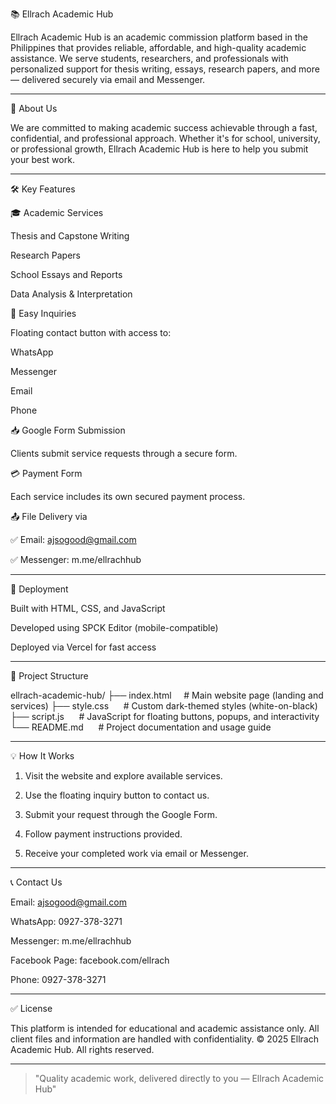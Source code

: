 📚 Ellrach Academic Hub

Ellrach Academic Hub is an academic commission platform based in the Philippines that provides reliable, affordable, and high-quality academic assistance. We serve students, researchers, and professionals with personalized support for thesis writing, essays, research papers, and more — delivered securely via email and Messenger.

---

🌟 About Us

We are committed to making academic success achievable through a fast, confidential, and professional approach. Whether it's for school, university, or professional growth, Ellrach Academic Hub is here to help you submit your best work.

---

🛠 Key Features

🎓 Academic Services

Thesis and Capstone Writing

Research Papers

School Essays and Reports

Data Analysis & Interpretation


💬 Easy Inquiries

Floating contact button with access to:

WhatsApp

Messenger

Email

Phone



📥 Google Form Submission

Clients submit service requests through a secure form.


💳 Payment Form

Each service includes its own secured payment process.


📤 File Delivery via

✅ Email: ajsogood@gmail.com

✅ Messenger: m.me/ellrachhub

---

🚀 Deployment

Built with HTML, CSS, and JavaScript

Developed using SPCK Editor (mobile-compatible)

Deployed via Vercel for fast access

---

📂 Project Structure

ellrach-academic-hub/
├── index.html     # Main website page (landing and services)
├── style.css      # Custom dark-themed styles (white-on-black)
├── script.js      # JavaScript for floating buttons, popups, and interactivity
└── README.md      # Project documentation and usage guide

---

💡 How It Works

1. Visit the website and explore available services.


2. Use the floating inquiry button to contact us.


3. Submit your request through the Google Form.


4. Follow payment instructions provided.


5. Receive your completed work via email or Messenger.

---

📞 Contact Us

Email: ajsogood@gmail.com

WhatsApp: 0927-378-3271

Messenger: m.me/ellrachhub

Facebook Page: facebook.com/ellrach

Phone: 0927-378-3271

---

✅ License

This platform is intended for educational and academic assistance only. All client files and information are handled with confidentiality.
© 2025 Ellrach Academic Hub. All rights reserved.

---

> "Quality academic work, delivered directly to you — Ellrach Academic Hub"
